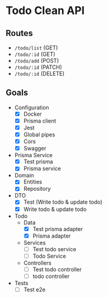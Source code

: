 # Todo Clean API

## Routes

  - `/todo/list` (GET)
  - `/todo/:id` (GET)
  - `/todo/add` (POST)
  - `/todo/:id` (PATCH)
  - `/todo/:id` (DELETE)

## Goals
  - Configuration
     - [x] Docker
     - [x] Prisma client
     - [x] Jest
     - [x] Global pipes
     - [x] Cors
     - [x] Swagger
  - Prisma Service
    - [x] Test prisma 
    - [x] Prisma service
  - Domain
    - [x] Entities
    - [x] Repository
  - DTO
    - [x] Test (Write todo & update todo)
    - [x] Write todo & update todo
  - Todo  
    - Data
      - [x] Test prisma adapter
      - [x] Prisma adapter
    - Services
      - [ ] Test todo service
      - [ ] Todo Service
    - Controllers
      - [ ] Test todo controller
      - [ ] todo controller
  - Tests
    - [ ] Test e2e
